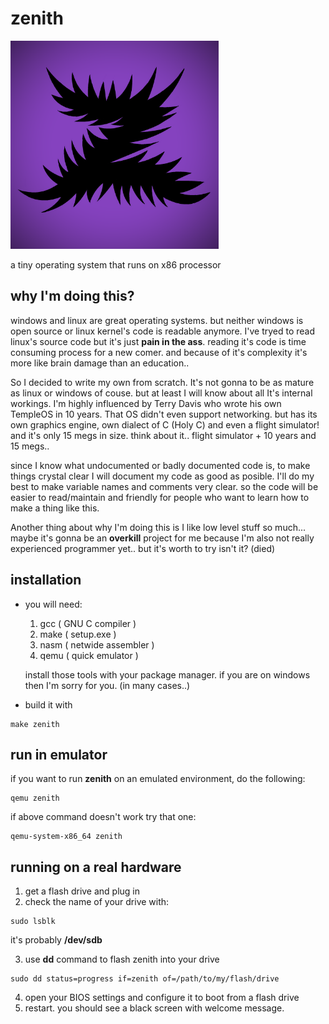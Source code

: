 zenith
======

<img src="./zenith-logo.png" width="333" height="333">

a tiny operating system that runs on x86 processor

why I'm doing this?
-------------------

windows and linux are great operating systems. but neither windows is open source or linux kernel's code is readable anymore. I've tryed to read linux's source code but it's just **pain in the ass**. reading it's code is time consuming process for a new comer. and because of it's complexity it's more like brain damage than an education..

So I decided to write my own from scratch. It's not gonna to be as mature as linux or windows of couse. but at least I will know about  all It's internal workings. I'm highly influenced by Terry Davis who wrote his own TempleOS in 10 years. That OS didn't even support networking. but has its own graphics engine, own dialect of C (Holy C) and even a flight simulator! and it's only 15 megs in size. think about it.. flight simulator + 10 years and 15 megs..

since I know what undocumented or badly documented code is, to make things crystal clear I will document my code as good as posible. I'll do my best to make variable names and comments very clear. so the code will be easier to read/maintain and friendly for people who want to learn how to make a thing like this.

Another thing about why I'm doing this is I like low level stuff so much... maybe it's gonna be an **overkill** project for me because I'm also not really experienced programmer yet.. but it's worth to try isn't it? (died)


installation
------------

- you will need:
	
	1. gcc ( GNU C compiler )
	2. make ( setup.exe )
	3. nasm ( netwide assembler )
	4. qemu ( quick emulator )
  
  install those tools with your package manager. if you are on windows then I'm sorry for you. (in many cases..)

- build it with
```
make zenith
```

run in emulator
------------

if you want to run **zenith** on an emulated environment, do the following:

```
qemu zenith
```

if above command doesn't work try that one:

```
qemu-system-x86_64 zenith
```

running on a real hardware
------------

1. get a flash drive and plug in
2. check the name of your drive with:


```
sudo lsblk
```

it's probably **/dev/sdb**

3. use **dd** command to flash zenith into your drive

```
sudo dd status=progress if=zenith of=/path/to/my/flash/drive
```

4. open your BIOS settings and configure it to boot from a flash drive
5. restart. you should see a black screen with welcome message.








